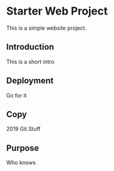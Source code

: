 # Starter Web Project

This is a simple website project.

## Introduction

This is a short intro

## Deployment
Go for it
## Copy 

2019 Git.Stuff

## Purpose

Who knows